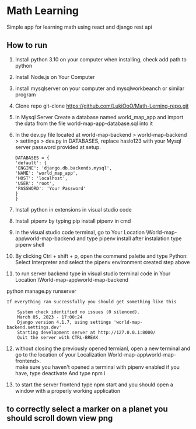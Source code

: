 # Math Learning

Simple app for learning math using react and django rest api

## How to run

1.  Install python 3.10 on your computer when installing, check add path to python

2.  Install Node.js on Your Computer

3.  install mysqlserver on your computer and mysqlworkbeanch or similar program

4.  Clone repo git-clone https://github.com/LukiOoO/Math-Lerning-repo.git

5.  in Mysql Server Create a database named world_map_app and import the data from the file world-map-app-database.sql into it

6.  In the dev.py file located at world-map-backend > world-map-backend > settings > dev.py in DATABASES, replace haslo123 with your Mysql server password provided at setup.

        DATABASES = {
        'default': {
        'ENGINE': 'django.db.backends.mysql',
        'NAME': 'world_map_app',
        'HOST': 'localhost',
        'USER': 'root',
        'PASSWORD': 'Your Password'
        }
        }

7.  Install python in extensions in visual studio code

8.  Install pipenv by typing pip install pipenv in cmd

9.  in the visual studio code terminal, go to Your Location \World-map-app\world-map-backend and type pipenv install after instalation type pipenv shell

10. By clicking Ctrl + shift + p, open the commend palette and type Python: Select Interpreter and select the pipenv environment created step above

11. to run server backend type in visual studio terminal code in Your Location \World-map-app\world-map-backend

python manage.py runserver

    If everything ran successfully you should get something like this

        System check identified no issues (0 silenced).
        March 05, 2023 - 17:00:24
        Django version 4.1.7, using settings 'world-map-backend.settings.dev'
        Starting development server at http://127.0.0.1:8000/
        Quit the server with CTRL-BREAK

12. without closing the previously opened termianl, open a new terminal and go to the location of your Localization World-map-app\world-map-frontend>.  
    make sure you haven't opened a terminal with pipenv enabled if you have, type deactivate And type npm i

13. to start the server frontend type npm start and you should open a window with a properly working application

## to correctly select a marker on a planet you should scroll down view png

